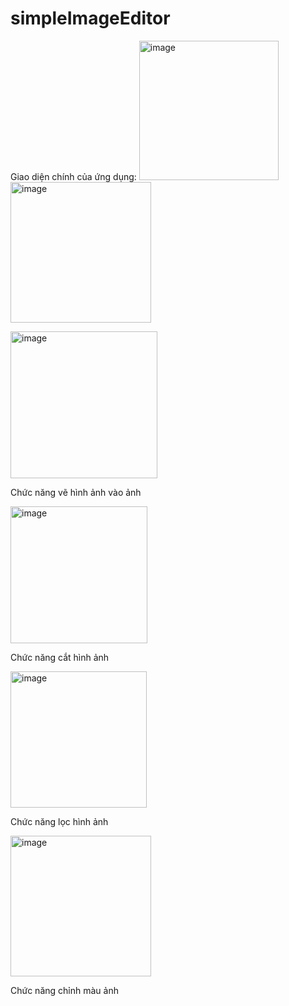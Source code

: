 # simpleImageEditor

Giao diện chính của ứng dụng: 
<img width="223" alt="image" src="https://github.com/NTTHuong2002/simple-Image-Edtor/assets/130816726/f94df480-8837-44d6-a527-fc50813ada3d">
<img width="225" alt="image" src="https://github.com/NTTHuong2002/simple-Image-Edtor/assets/130816726/7b1e273a-75a5-4524-8fe4-1be81e0e1517">


<img width="235" alt="image" src="https://github.com/NTTHuong2002/simple-Image-Edtor/assets/130816726/6f25d775-3130-41b3-97b6-a6423e3dbb39">

Chức năng vẽ hình ảnh vào ảnh


<img width="219" alt="image" src="https://github.com/NTTHuong2002/simple-Image-Edtor/assets/130816726/d93c0912-08de-49c7-b49b-9346c76b3e2b">

Chức năng cắt hình ảnh


<img width="218" alt="image" src="https://github.com/NTTHuong2002/simple-Image-Edtor/assets/130816726/4f01ff8a-76e1-4c68-b70c-6cc1bc2091cd">

Chức năng lọc hình ảnh


<img width="225" alt="image" src="https://github.com/NTTHuong2002/simple-Image-Edtor/assets/130816726/fcca9fd4-19ab-4ba0-8027-327022a7aa78">

Chức năng chỉnh màu ảnh

